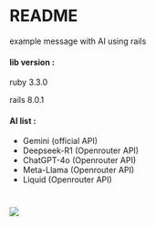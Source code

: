 # README
example message with AI using rails

#### lib version :
ruby 3.3.0

rails 8.0.1

#### AI list :
- Gemini (official API)
- Deepseek-R1 (Openrouter API)
- ChatGPT-4o (Openrouter API)
- Meta-Llama (Openrouter API)
- Liquid (Openrouter API)


#

![](https://s3.gifyu.com/images/bSsGq.png)
